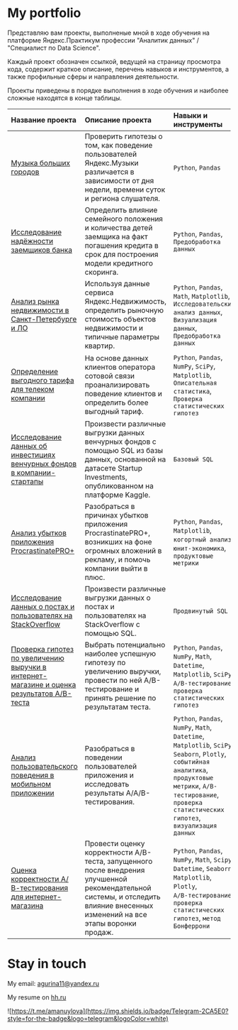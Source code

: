 # My portfolio

Представляю вам проекты, выполненые мной в ходе обучения на платформе Яндекс.Практикум профессии "Аналитик данных" / "Специалист по Data Science".

Каждый проект обозначен ссылкой, ведущей на страницу просмотра кода, содержит краткое описание, перечень навыков и инструментов, а также профильные сферы и направления деятельности.

Проекты приведены в порядке выполнения в ходе обучения и наиболее сложные находятся в конце таблицы.

|Название проекта|Описание проекта|Навыки и инструменты|Сферы деятельности|Направления деятельности|
|:-|:-|:-|:-|:-|
|[Музыка больших городов](https://github.com/raccoon007/yandex_practicum/tree/main/1_music)|Проверить гипотезы о том, как поведение пользователей Яндекс.Музыки различается в зависимости от дня недели, времени суток и региона слушателя.|`Python`, `Pandas`|Интернет-сервисы, <br />Стриминговые сервисы|Data Analyst|
|[Исследование надёжности заемщиков банка](https://github.com/raccoon007/yandex_practicum/tree/main/2_bank)|Определить влияние семейного положения и количества детей заемщика на факт погашения кредита в срок для построения модели кредитного скоринга.|`Python`, `Pandas`, `Предобработка данных`|Банковская сфера, <br />Кредитование|Data Analyst, <br />Финансовый аналитик|
|[Анализ рынка недвижимости в Санкт-Петербурге и ЛО](https://github.com/raccoon007/yandex_practicum/tree/main/3_apartments)|Используя данные сервиса Яндекс.Недвижимость, определить рыночную стоимость объектов недвижимости и типичные параметры квартир.|`Python`, `Pandas`, `Math`, `Matplotlib`,<br />`Исследовательский анализ данных`, <br />`Визуализация данных`, `Предобработка данных`|Интернет-сервисы, Площадки объявлений|Маркетинг аналитик, <br />Fraud-аналитик, <br />Data Analyst|
|[Определение выгодного тарифа для телеком компании](https://github.com/raccoon007/yandex_practicum/tree/main/4_telekom)|На основе данных клиентов оператора сотовой связи проанализировать поведение клиентов и определить более выгодный тариф.|`Python`, `Pandas`, `NumPy`, `SciPy`, `Matplotlib`,<br /> `Описательная статистика`, `Проверка статистических гипотез`|Телеком|Маркетинг аналитик, <br />Продуктовый аналитик, <br />Data Analyst|
|[Исследование данных об инвестициях венчурных фондов в компании-стартапы](https://github.com/raccoon007/yandex_practicum/tree/main/6_basic_sql)|Произвести различные выгрузки данных венчурных фондов с помощью SQL из базы данных, основанной на датасете Startup Investments, опубликованном на  платформе Kaggle.|`Базовый SQL`| Cтартапы, <br />Инвестиции|Data Analyst, <br />Финансовый аналитик, <br />Аналитик (универсал)|
|[Анализ убытков приложения ProcrastinatePRO+](https://github.com/raccoon007/yandex_practicum/tree/main/7_unit_economics)|Разобраться в причинах убытков приложения ProcrastinatePRO+, возникших на фоне огромных вложений в рекламу, и помочь компании выйти в плюс.|`Python`, `Pandas`, `Matplotlib`, `когортный анализ`, `юнит-экономика`, `продуктовые метрики`|Интернет-сервисы, Стартапы|Маркетинг-аналитик, Продуктовый аналитик|
|[Исследование данных о постах и пользователях на StackOverflow](https://github.com/raccoon007/yandex_practicum/tree/main/8_advanced_sql)|Произвести различные выгрузки данных о постах и пользователях на StackOverflow с помощью SQL.|`Продвинутый SQL`|Интернет-сервисы|Data Analyst, Аналитик (универсал)|
|[Проверка гипотез по увеличению выручки в интернет-магазине и оценка результатов А/В-теста](https://github.com/raccoon007/yandex_practicum/tree/main/9_hypotheses_and_a_b_test)|Выбрать потенциально наиболее успешную гипотезу по увеличению выручки, провести по ней А/В-тестирование и принять решение по результатам теста.|`Python`, `Pandas`, `NumPy`, `Math`, `Datetime`, `Matplotlib`, `SciPy`, <br />`A/B-тестирование`, `проверка статистических гипотез`|Интернет-магазины|Маркетинг-аналитик|
|[Анализ пользовательского поведения в мобильном приложении](https://github.com/raccoon007/yandex_practicum/tree/main/10_sales_funnel)|Разобраться в поведении пользователей приложения и исследовать результаты А/А/В-тестирования.|`Python`, `Pandas`, `NumPy`, `Math`, `Datetime`, `Matplotlib`, `SciPy`, `Seaborn`, `Plotly`, `событийная аналитика`, `продуктовые метрики`, `A/B-тестирование`, `проверка статистических гипотез`, `визуализация данных`|Стартапы, Бизнес, Интернет-сервисы|Маркетинг-аналитик, Продуктовый аналитик|
|[Оценка корректности А/В-тестирования для интернет-магазина](https://github.com/raccoon007/yandex_practicum/tree/main/a_b_test)|Провести оценку корректности A/B-теста, запущенного после внедрения улучшенной рекомендательной системы, и отследить влияние внесенных изменений на все этапы воронки продаж.|`Python`, `Pandas`, `NumPy`, `Math`, `Scipy`, `Datetime`, `Seaborn`, `Matplotlib`, `Plotly`, <br />`А/В-тестирование`, `проверка статистических гипотез`, `метод Бонферрони`|Интернет-сервисы, Интернет-магазины|Маркетинг-аналитик, Продуктовый аналитик|

# Stay in touch

My email: agurina11@yandex.ru

My resume on [hh.ru](https://spb.hh.ru/applicant/resumes/view?resume=c200f342ff0b58e1640039ed1f316745754363)

![https://t.me/amanuylova](https://img.shields.io/badge/Telegram-2CA5E0?style=for-the-badge&logo=telegram&logoColor=white)
